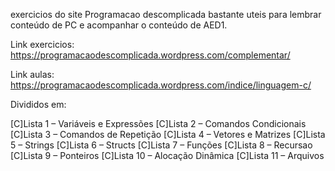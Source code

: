 exercicios do site Programacao descomplicada bastante uteis para lembrar conteúdo de PC e acompanhar o conteúdo de AED1.

Link exercicios: https://programacaodescomplicada.wordpress.com/complementar/

Link aulas: https://programacaodescomplicada.wordpress.com/indice/linguagem-c/

Divididos em:

[C]Lista 1 – Variáveis e Expressões
[C]Lista 2 – Comandos Condicionais
[C]Lista 3 – Comandos de Repetição
[C]Lista 4 – Vetores e Matrizes
[C]Lista 5 – Strings
[C]Lista 6 – Structs
[C]Lista 7 – Funções
[C]Lista 8 – Recursao
[C]Lista 9 – Ponteiros
[C]Lista 10 – Alocação Dinâmica
[C]Lista 11 – Arquivos